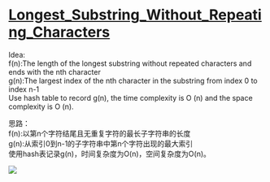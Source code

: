 # [Longest_Substring_Without_Repeating_Characters](https://leetcode.com/problems/longest-substring-without-repeating-characters/)

Idea:  
f(n):The length of the longest substring without repeated characters and ends with the nth character   
g(n):The largest index of the nth character in the substring from index 0 to index n-1   
Use hash table to record g(n), the time complexity is O (n) and the space complexity is O (n).  

思路：  
f(n):以第n个字符结尾且无重复字符的最长子字符串的长度  
g(n):从索引0到n-1的子字符串中第n个字符出现的最大索引  
使用hash表记录g(n)，时间复杂度为O(n)，空间复杂度为O(n)。  

<img src="http://latex.codecogs.com/svg.latex?f(n)= \left\{\begin{matrix}1&n=1\\f(n-1)+1&n>1\&g(n)<n-f(n-1)\\n-g(n)&n>1\&g(n)>=n-f(n-1)\end{matrix}\right.">
